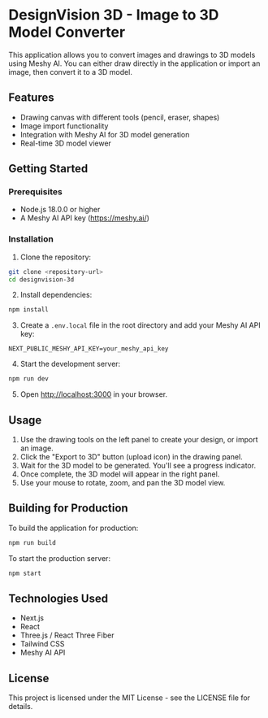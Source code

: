 # DesignVision 3D - Image to 3D Model Converter

This application allows you to convert images and drawings to 3D models using Meshy AI. You can either draw directly in the application or import an image, then convert it to a 3D model.

## Features

- Drawing canvas with different tools (pencil, eraser, shapes)
- Image import functionality
- Integration with Meshy AI for 3D model generation
- Real-time 3D model viewer

## Getting Started

### Prerequisites

- Node.js 18.0.0 or higher
- A Meshy AI API key (https://meshy.ai/)

### Installation

1. Clone the repository:

```bash
git clone <repository-url>
cd designvision-3d
```

2. Install dependencies:

```bash
npm install
```

3. Create a `.env.local` file in the root directory and add your Meshy AI API key:

```
NEXT_PUBLIC_MESHY_API_KEY=your_meshy_api_key
```

4. Start the development server:

```bash
npm run dev
```

5. Open [http://localhost:3000](http://localhost:3000) in your browser.

## Usage

1. Use the drawing tools on the left panel to create your design, or import an image.
2. Click the "Export to 3D" button (upload icon) in the drawing panel.
3. Wait for the 3D model to be generated. You'll see a progress indicator.
4. Once complete, the 3D model will appear in the right panel.
5. Use your mouse to rotate, zoom, and pan the 3D model view.

## Building for Production

To build the application for production:

```bash
npm run build
```

To start the production server:

```bash
npm start
```

## Technologies Used

- Next.js
- React
- Three.js / React Three Fiber
- Tailwind CSS
- Meshy AI API

## License

This project is licensed under the MIT License - see the LICENSE file for details. 